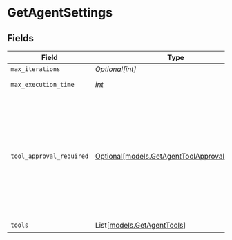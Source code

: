 # GetAgentSettings


## Fields

| Field                                                                                                                                                                                                                           | Type                                                                                                                                                                                                                            | Required                                                                                                                                                                                                                        | Description                                                                                                                                                                                                                     |
| ------------------------------------------------------------------------------------------------------------------------------------------------------------------------------------------------------------------------------- | ------------------------------------------------------------------------------------------------------------------------------------------------------------------------------------------------------------------------------- | ------------------------------------------------------------------------------------------------------------------------------------------------------------------------------------------------------------------------------- | ------------------------------------------------------------------------------------------------------------------------------------------------------------------------------------------------------------------------------- |
| `max_iterations`                                                                                                                                                                                                                | *Optional[int]*                                                                                                                                                                                                                 | :heavy_minus_sign:                                                                                                                                                                                                              | N/A                                                                                                                                                                                                                             |
| `max_execution_time`                                                                                                                                                                                                            | *int*                                                                                                                                                                                                                           | :heavy_check_mark:                                                                                                                                                                                                              | Max execution time in seconds                                                                                                                                                                                                   |
| `tool_approval_required`                                                                                                                                                                                                        | [Optional[models.GetAgentToolApprovalRequired]](../models/getagenttoolapprovalrequired.md)                                                                                                                                      | :heavy_minus_sign:                                                                                                                                                                                                              | If all, the agent will require approval for all tools. If respect_tool, the agent will require approval for tools that have the requires_approval flag set to true. If none, the agent will not require approval for any tools. |
| `tools`                                                                                                                                                                                                                         | List[[models.GetAgentTools](../models/getagenttools.md)]                                                                                                                                                                        | :heavy_check_mark:                                                                                                                                                                                                              | N/A                                                                                                                                                                                                                             |